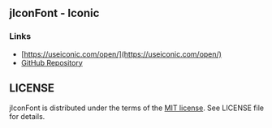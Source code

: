 ## jIconFont - Iconic

### Links

* [https://useiconic.com/open/](https://useiconic.com/open/)
* [GitHub Repository](https://github.com/iconic/open-iconic)

## LICENSE
jIconFont is distributed under the terms of the [MIT license](http://opensource.org/licenses/mit-license.html). See LICENSE file for details.





